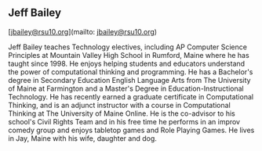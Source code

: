 ## Jeff Bailey[jbailey@rsu10.org](mailto: jbailey@rsu10.org)Jeff Bailey teaches Technology electives, including AP Computer Science Principles at Mountain Valley High School in Rumford, Maine where he has taught since 1998.  He enjoys helping students and educators understand the power of computational thinking and programming.  He has a Bachelor's degree in Secondary Education English Language Arts from The University of Maine at Farmington and a Master's Degree in Education-Instructional Technology.  He has recently earned a graduate certificate in Computational Thinking, and is an adjunct instructor with a course in Computational Thinking at The University of Maine Online.  He is the co-advisor to his school's Civil Rights Team and in his free time he performs in an improv comedy group and enjoys tabletop games and Role Playing Games.  He lives in Jay, Maine with his wife, daughter and dog.  